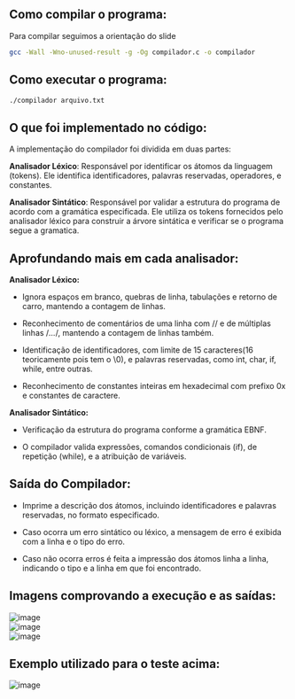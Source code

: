 ## Como compilar o programa:

Para compilar seguimos a orientação do slide
```bash
gcc -Wall -Wno-unused-result -g -Og compilador.c -o compilador
```

## Como executar o programa:
```bash
./compilador arquivo.txt
```

## O que foi implementado no código:
A implementação do compilador foi dividida em duas partes:

   **Analisador Léxico**: Responsável por identificar os átomos da linguagem (tokens). Ele identifica identificadores, palavras reservadas, operadores, e constantes.
  
   **Analisador Sintático**: Responsável por validar a estrutura do programa de acordo com a gramática especificada. Ele utiliza os tokens fornecidos pelo analisador léxico para construir a árvore sintática 
e verificar se o programa segue a gramatica.


## Aprofundando mais em cada analisador:

**Analisador Léxico:**

* Ignora espaços em branco, quebras de linha, tabulações e retorno de carro, mantendo a contagem de linhas.

* Reconhecimento de comentários de uma linha com // e de múltiplas linhas /*...*/, mantendo a contagem de linhas também.

* Identificação de identificadores, com limite de 15 caracteres(16 teoricamente pois tem o \0), e palavras reservadas, como int, char, if, while, entre outras.

* Reconhecimento de constantes inteiras em hexadecimal com prefixo 0x e constantes de caractere.


**Analisador Sintático:**

* Verificação da estrutura do programa conforme a gramática EBNF.

* O compilador valida expressões, comandos condicionais (if), de repetição (while), e a atribuição de variáveis.

## Saída do Compilador:

* Imprime a descrição dos átomos, incluindo identificadores e palavras reservadas, no formato especificado.

* Caso ocorra um erro sintático ou léxico, a mensagem de erro é exibida com a linha e o tipo do erro.
	
* Caso não ocorra erros é feita a impressão dos átomos linha a linha, indicando o tipo e a linha em que foi encontrado.


## Imagens comprovando a execução e as saídas:

  ![image](https://github.com/user-attachments/assets/265c30b8-7c1e-4b3a-9da1-ed0c67ae7fcc)  
  ![image](https://github.com/user-attachments/assets/b90149af-2b77-4ccb-b36f-25da0c73b6b7)  
  ![image](https://github.com/user-attachments/assets/fd5e632a-3c50-4e1d-8a0c-3baa043f96e2)

## Exemplo utilizado para o teste acima:

  ![image](https://github.com/user-attachments/assets/3388e99a-4a8a-401a-b9f9-b95ca8409183)









